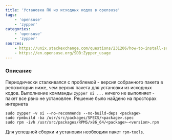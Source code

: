 ```yaml
---
title: 'Установка ПО из исходных кодов в opensuse'
tags: 
    - 'opensuse'
    - 'zypper'
categories:
    - 'opensuse'
    - 'zypper'
sources:
    - https://unix.stackexchange.com/questions/231206/how-to-install-src-package-in-suse
    - https://en.opensuse.org/SDB:Zypper_usage
---
```


### Описание
Периодически сталкивался с проблемой - версия собранного пакета в репозитории ниже, чем версия пакета для установки из исходных кодов.
Выполнение комманды `zypper si ...` ничего не выполняет - пакет все рвно не установлен. Решение было найдено на просторах интернета
```
sudo zypper -v si --no-recommends --no-build-deps <package>
sudo rpmbuild -ba /usr/src/packages/SPECS/<package>.spec
sudo rpm -ivh /usr/src/packages/RPMS/x86_64/<package>-<version>.rpm
```

Для успешной сборки и установки необходим  пакет `rpm-tools`.
